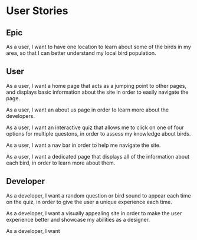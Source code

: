# User Stories #

## Epic ##

As a user, I want to have one location to learn about some of the birds in my area, so that I can better understand my local bird population.

## User ##

As a user, I want a home page that acts as a jumping point to other pages, and displays basic information about the site in order to easily navigate the page.

As a user, I want an about us page in order to learn more about the developers.

As a user, I want an interactive quiz that allows me to click on one of four options for multiple questons, in order to assess my knowledge about birds.

As a user, I want a nav bar in order to help me navigate the site.

As a user, I want a dedicated page that displays all of the information about each bird, in order to learn more about them.

## Developer ##

As a developer, I want a random question or bird sound to appear each time on the quiz, in order to give the user a unique experience each time.

As a developer, I want a visually appealing site in order to make the user experience better and showcase my abilities as a designer.

As a developer, I want 
